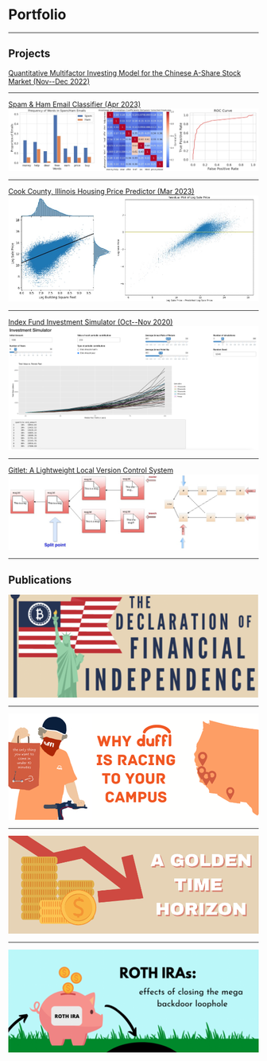 # Portfolio

---

## Projects

[Quantitative Multifactor Investing Model for the Chinese A-Share Stock Market (Nov--Dec 2022)](/sample_page)

---
[Spam & Ham Email Classifier (Apr 2023)](/pdf/sample_presentation.pdf)
<img src="images/spam.jpg?raw=true"/>

---
[Cook County, Illinois Housing Price Predictor (Mar 2023)](http://example.com/)
<img src="images/housing.jpg?raw=true"/>

---
[Index Fund Investment Simulator (Oct--Nov 2020)](https://john-j-wang.shinyapps.io/investmentsimulator/)
<img src="images/sim.png?raw=true"/>

---
[Gitlet: A Lightweight Local Version Control System](http://example.com/)
<img src="images/gitlet.jpg?raw=true"/>

---

## Publications

[<img src="images/bitcoin.png?raw=true"/>](https://businessreview.berkeley.edu/the-declaration-of-financial-independence/)

---

[<img src="images/duffl.png?raw=true"/>](https://businessreview.berkeley.edu/why-duffl-is-racing-to-your-campus/)

---

[<img src="images/gold2.png?raw=true"/>](https://businessreview.berkeley.edu/a-golden-time-horizon/)

---

[<img src="images/rothira.png?raw=true"/>](https://businessreview.berkeley.edu/roth-iras-effects-of-closing-the-mega-backdoor-loophole/)


